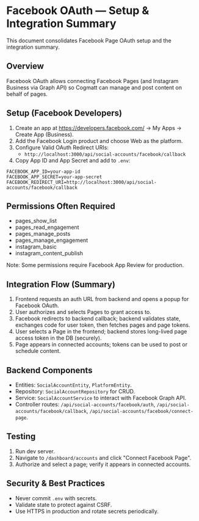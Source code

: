 # Facebook OAuth — Setup & Integration Summary

This document consolidates Facebook Page OAuth setup and the integration summary.

## Overview

Facebook OAuth allows connecting Facebook Pages (and Instagram Business via Graph API) so Cogmatt can manage and post content on behalf of pages.

## Setup (Facebook Developers)

1. Create an app at https://developers.facebook.com/ → My Apps → Create App (Business).
2. Add the Facebook Login product and choose Web as the platform.
3. Configure Valid OAuth Redirect URIs:
   - `http://localhost:3000/api/social-accounts/facebook/callback`
4. Copy App ID and App Secret and add to `.env`:

```env
FACEBOOK_APP_ID=your-app-id
FACEBOOK_APP_SECRET=your-app-secret
FACEBOOK_REDIRECT_URI=http://localhost:3000/api/social-accounts/facebook/callback
```

## Permissions Often Required

- pages_show_list
- pages_read_engagement
- pages_manage_posts
- pages_manage_engagement
- instagram_basic
- instagram_content_publish

Note: Some permissions require Facebook App Review for production.

## Integration Flow (Summary)

1. Frontend requests an auth URL from backend and opens a popup for Facebook OAuth.
2. User authorizes and selects Pages to grant access to.
3. Facebook redirects to backend callback; backend validates state, exchanges code for user token, then fetches pages and page tokens.
4. User selects a Page in the frontend; backend stores long-lived page access token in the DB (securely).
5. Page appears in connected accounts; tokens can be used to post or schedule content.

## Backend Components

- Entities: `SocialAccountEntity`, `PlatformEntity`.
- Repository: `SocialAccountRepository` for CRUD.
- Service: `SocialAccountService` to interact with Facebook Graph API.
- Controller routes: `/api/social-accounts/facebook/auth`, `/api/social-accounts/facebook/callback`, `/api/social-accounts/facebook/connect-page`.

## Testing

1. Run dev server.
2. Navigate to `/dashboard/accounts` and click "Connect Facebook Page".
3. Authorize and select a page; verify it appears in connected accounts.

## Security & Best Practices

- Never commit `.env` with secrets.
- Validate state to protect against CSRF.
- Use HTTPS in production and rotate secrets periodically.
